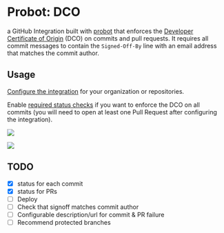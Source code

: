 # Probot: DCO

a GitHub Integration built with [probot](https://github.com/probot/probot) that enforces the [Developer Certificate of Origin](https://developercertificate.org/) (DCO) on commits and pull requests. It requires all commit messages to contain the `Signed-Off-By` line with an email address that matches the commit author.

## Usage

[Configure the integration](https://github.com/integration/dco) for your organization or repositories.

Enable [required status checks](https://help.github.com/articles/about-required-status-checks/) if you want to enforce the DCO on all commits (you will need to open at least one Pull Request after configuring the integration).

![](https://cloud.githubusercontent.com/assets/173/24323001/7013b7c0-113c-11e7-8ef6-8f6cb7539f33.png)

![](https://cloud.githubusercontent.com/assets/173/24323183/3281121e-1140-11e7-91fe-b2d9452dd3ba.png)

## TODO

- [x] status for each commit
- [x] status for PRs
- [ ] Deploy
- [ ] Check that signoff matches commit author
- [ ] Configurable description/url for commit & PR failure
- [ ] Recommend protected branches
